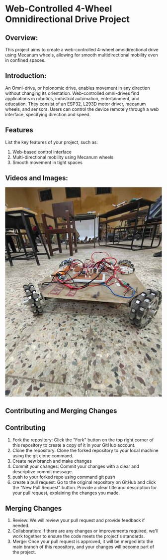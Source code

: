 # Web-Controlled 4-Wheel Omnidirectional Drive Project

## Overview: 
  This project aims to create a web-controlled 4-wheel omnidirectional drive using Mecanum wheels, allowing for smooth multidirectional mobility even in confined spaces.

## Introduction:
  An Omni-drive, or holonomic drive, enables movement in any direction without changing its orientation. Web-controlled omni-drives find applications in robotics, industrial automation, entertainment, and education. They consist of an ESP32, L293D motor driver, mecanum wheels, and sensors. Users can control the device remotely through a web interface, specifying direction and speed.

## Features
List the key features of your project, such as:

1. Web-based control interface  
2. Multi-directional mobility using Mecanum wheels   
3. Smooth movement in tight spaces

## Videos and Images:

[![Watch the video](https://github.com/sidd-phoenix/Omni-web-drive/blob/main/screenshots/WhatsApp%20Image%202025-03-06%20at%2002.35.05_2affeb40.jpg)](https://www.youtube.com/shorts/Z52UOAk26l4)



## Contributing and Merging Changes
## Contributing
1. Fork the repository: Click the "Fork" button on the top right corner of this repository to create a copy of it in your GitHub account.
2. Clone the repository: Clone the forked repository to your local machine using the git clone command.
3. Create new branch and make changes
4. Commit your changes: Commit your changes with a clear and descriptive commit message.
5. push to your forked repo using command git push
6. create a pull request: Go to the original repository on GitHub and click the "New Pull Request" button. Provide a clear title and description for your pull request, explaining the changes you made.

## Merging Changes
1. Review: We will review your pull request and provide feedback if needed.
2. Collaboration: If there are any changes or improvements required, we'll work together to ensure the code meets the project's standards.
3. Merge: Once your pull request is approved, it will be merged into the main branch of this repository, and your changes will become part of the project.

